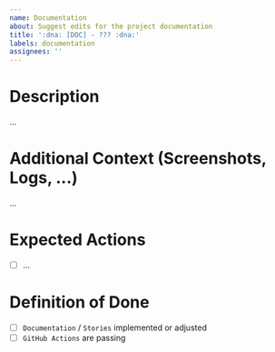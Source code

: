 ```yaml
---
name: Documentation
about: Suggest edits for the project documentation
title: ':dna: [DOC] - ??? :dna:'
labels: documentation
assignees: ''
---
```


# Description

...

# Additional Context (Screenshots, Logs, ...)

...

# Expected Actions

- [ ] ...

# Definition of Done

- [ ] `Documentation` / `Stories` implemented or adjusted
- [ ] `GitHub Actions` are passing
